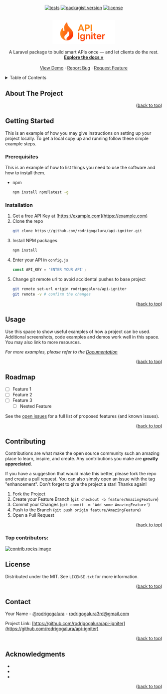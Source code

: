 <a id="readme-top"></a>

<p align="center">
<a href="https://github.com/rodrigogalura/api-igniter/actions/workflows/pest.yml"><img src="https://img.shields.io/github/actions/workflow/status/rodrigogalura/api-igniter/pest.yml?label=tests" alt="tests"></a>
<a href="https://packagist.org/packages/rgalura/api-igniter"><img src="https://img.shields.io/packagist/v/rgalura/api-igniter" alt="packagist version"></a>
<!-- <a href="https://packagist.org/packages/rgalura/api-igniter"><img src="https://img.shields.io/packagist/dt/rgalura/api-igniter" alt="packagist downloads"></a> -->
<a href="https://packagist.org/packages/rgalura/api-igniter"><img src="https://img.shields.io/github/license/rodrigogalura/api-igniter" alt="license"></a>
</p>

<!-- PROJECT LOGO -->
<br />
<div align="center">
  <a href="https://github.com/rodrigogalura/api-igniter">
    <img src="./art/logo.png" alt="Logo" width="200">
  </a>

<!-- <h3 align="center">API Igniter</h3> -->

  <p align="center">
    A Laravel package to build smart APIs once — and let clients do the rest.
    <br />
    <a href="https://rodrigogalura.github.io/api-igniter/docs/installation-guide.html"><strong>Explore the docs »</strong></a>
    <br />
    <br />
    <a href="https://github.com/rodrigogalura/api-igniter">View Demo</a>
    &middot;
    <a href="https://github.com/rodrigogalura/api-igniter/issues/new?labels=bug&template=bug-report---.md">Report Bug</a>
    &middot;
    <a href="https://github.com/rodrigogalura/api-igniter/issues/new?labels=enhancement&template=feature-request---.md">Request Feature</a>
  </p>
</div>



<!-- TABLE OF CONTENTS -->
<details>
  <summary>Table of Contents</summary>
  <ol>
    <li>
      <a href="#about-the-project">About The Project</a>
      <ul>
        <li><a href="#built-with">Built With</a></li>
      </ul>
    </li>
    <li>
      <a href="#getting-started">Getting Started</a>
      <ul>
        <li><a href="#prerequisites">Prerequisites</a></li>
        <li><a href="#installation">Installation</a></li>
      </ul>
    </li>
    <li><a href="#usage">Usage</a></li>
    <li><a href="#roadmap">Roadmap</a></li>
    <li><a href="#contributing">Contributing</a></li>
    <li><a href="#license">License</a></li>
    <li><a href="#contact">Contact</a></li>
    <li><a href="#acknowledgments">Acknowledgments</a></li>
  </ol>
</details>



<!-- ABOUT THE PROJECT -->
## About The Project

<!-- [![Product Name Screen Shot][product-screenshot]](https://example.com) -->

<!-- Here's a blank template to get started. To avoid retyping too much info, do a search and replace with your text editor for the following: `rodrigogalura`, `api-igniter`, `rodrigogalura`, `rodrigogalura`, `gmail`, `rodrigogalura3rd`, `API Igniter`, `project_description`, `MIT` -->

<p align="right">(<a href="#readme-top">back to top</a>)</p>



<!-- ### Built With

* [![PHP][PHP]][PHP-url]

<p align="right">(<a href="#readme-top">back to top</a>)</p> -->



<!-- GETTING STARTED -->
## Getting Started

This is an example of how you may give instructions on setting up your project locally.
To get a local copy up and running follow these simple example steps.

### Prerequisites

This is an example of how to list things you need to use the software and how to install them.
* npm
  ```sh
  npm install npm@latest -g
  ```

### Installation

1. Get a free API Key at [https://example.com](https://example.com)
2. Clone the repo
   ```sh
   git clone https://github.com/rodrigogalura/api-igniter.git
   ```
3. Install NPM packages
   ```sh
   npm install
   ```
4. Enter your API in `config.js`
   ```js
   const API_KEY = 'ENTER YOUR API';
   ```
5. Change git remote url to avoid accidental pushes to base project
   ```sh
   git remote set-url origin rodrigogalura/api-igniter
   git remote -v # confirm the changes
   ```

<p align="right">(<a href="#readme-top">back to top</a>)</p>



<!-- USAGE EXAMPLES -->
## Usage

Use this space to show useful examples of how a project can be used. Additional screenshots, code examples and demos work well in this space. You may also link to more resources.

_For more examples, please refer to the [Documentation](https://example.com)_

<p align="right">(<a href="#readme-top">back to top</a>)</p>



<!-- ROADMAP -->
## Roadmap

- [ ] Feature 1
- [ ] Feature 2
- [ ] Feature 3
    - [ ] Nested Feature

See the [open issues](https://github.com/rodrigogalura/api-igniter/issues) for a full list of proposed features (and known issues).

<p align="right">(<a href="#readme-top">back to top</a>)</p>



<!-- CONTRIBUTING -->
## Contributing

Contributions are what make the open source community such an amazing place to learn, inspire, and create. Any contributions you make are **greatly appreciated**.

If you have a suggestion that would make this better, please fork the repo and create a pull request. You can also simply open an issue with the tag "enhancement".
Don't forget to give the project a star! Thanks again!

1. Fork the Project
2. Create your Feature Branch (`git checkout -b feature/AmazingFeature`)
3. Commit your Changes (`git commit -m 'Add some AmazingFeature'`)
4. Push to the Branch (`git push origin feature/AmazingFeature`)
5. Open a Pull Request

<p align="right">(<a href="#readme-top">back to top</a>)</p>

### Top contributors:

<a href="https://github.com/rodrigogalura/api-igniter/graphs/contributors">
  <img src="https://contrib.rocks/image?repo=rodrigogalura/api-igniter" alt="contrib.rocks image" />
</a>



<!-- LICENSE -->
## License

Distributed under the MIT. See `LICENSE.txt` for more information.

<p align="right">(<a href="#readme-top">back to top</a>)</p>



<!-- CONTACT -->
## Contact

Your Name - [@rodrigogalura](https://x.com/rodrigogalura) - rodrigogalura3rd@gmail.com

Project Link: [https://github.com/rodrigogalura/api-igniter](https://github.com/rodrigogalura/api-igniter)

<p align="right">(<a href="#readme-top">back to top</a>)</p>



<!-- ACKNOWLEDGMENTS -->
## Acknowledgments

* []()
* []()
* []()

<p align="right">(<a href="#readme-top">back to top</a>)</p>



<!-- MARKDOWN LINKS & IMAGES -->
<!-- https://www.markdownguide.org/basic-syntax/#reference-style-links -->
[contributors-shield]: https://img.shields.io/github/contributors/rodrigogalura/api-igniter.svg?style=for-the-badge
[contributors-url]: https://github.com/rodrigogalura/api-igniter/graphs/contributors
[forks-shield]: https://img.shields.io/github/forks/rodrigogalura/api-igniter.svg?style=for-the-badge
[forks-url]: https://github.com/rodrigogalura/api-igniter/network/members
[stars-shield]: https://img.shields.io/github/stars/rodrigogalura/api-igniter.svg?style=for-the-badge
[stars-url]: https://github.com/rodrigogalura/api-igniter/stargazers
[issues-shield]: https://img.shields.io/github/issues/rodrigogalura/api-igniter.svg?style=for-the-badge
[issues-url]: https://github.com/rodrigogalura/api-igniter/issues
[license-shield]: https://img.shields.io/github/license/rodrigogalura/api-igniter.svg?style=for-the-badge
[license-url]: https://github.com/rodrigogalura/api-igniter/blob/master/LICENSE.txt
[linkedin-shield]: https://img.shields.io/badge/-LinkedIn-black.svg?style=for-the-badge&logo=linkedin&colorB=555
[linkedin-url]: https://linkedin.com/in/rodrigogalura
[product-screenshot]: images/screenshot.png
<!-- [Next.js]: https://img.shields.io/badge/next.js-000000?style=for-the-badge&logo=nextdotjs&logoColor=white
[Next-url]: https://nextjs.org/
[React.js]: https://img.shields.io/badge/React-20232A?style=for-the-badge&logo=react&logoColor=61DAFB
[React-url]: https://reactjs.org/
[Vue.js]: https://img.shields.io/badge/Vue.js-35495E?style=for-the-badge&logo=vuedotjs&logoColor=4FC08D
[Vue-url]: https://vuejs.org/
[Angular.io]: https://img.shields.io/badge/Angular-DD0031?style=for-the-badge&logo=angular&logoColor=white
[Angular-url]: https://angular.io/
[Svelte.dev]: https://img.shields.io/badge/Svelte-4A4A55?style=for-the-badge&logo=svelte&logoColor=FF3E00
[Svelte-url]: https://svelte.dev/
[Laravel.com]: https://img.shields.io/badge/Laravel-FF2D20?style=for-the-badge&logo=laravel&logoColor=white
[Laravel-url]: https://laravel.com
[Bootstrap.com]: https://img.shields.io/badge/Bootstrap-563D7C?style=for-the-badge&logo=bootstrap&logoColor=white
[Bootstrap-url]: https://getbootstrap.com
[JQuery.com]: https://img.shields.io/badge/jQuery-0769AD?style=for-the-badge&logo=jquery&logoColor=white
[JQuery-url]: https://jquery.com -->
<!-- [PHP]: https://img.shields.io/badge/php-4F5B93?style=for-the-badge&logo=php&logoColor=white
[PHP-url]: https://www.php.net -->
